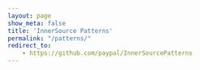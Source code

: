 ```yaml
---
layout: page
show_meta: false
title: 'InnerSource Patterns'       
permalink: "/patterns/"
redirect_to: 
    - https://github.com/paypal/InnerSourcePatterns
---
```


